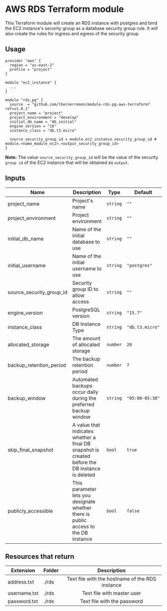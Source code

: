 # AWS RDS Terraform module

This Terraform module will create an RDS instance with postgres and bind the EC2 instance's security group as a database security group rule. It will also create the rules for ingress and egress of the security group.

## Usage

```hcl
provider "aws" {
  region = "us-east-2"
  profile = "project"
}

module "ec2_instance" {
  ...
}

module "rds_pg" {
  source  = "github.com/lhernerremon/module-rds-pg-aws-terraform?ref=v1.0.1"
  project_name = "project"
  project_environment = "develop"
  initial_db_name = "db_initial"
  engine_version = "16"
  instance_class = "db.t3.micro"
  
  source_security_group_id = module.ec2_instance.security_group_id # module.<name_module_ec2>.<output_security_group_id>
}
```
**Note:** The value `source_security_group_id` will be the value of the security `group id` of the EC2 instance that will be obtained as `output`.

## Inputs

| Name | Description | Type | Default | Required |
|------|-------------|------|---------|:--------:|
| project_name | Project's name | `string` | `""` | yes |
| project_environment | Project environment | `string` | `""` | yes |
| initial_db_name | Name of the initial database to use | `string` | `""` | yes |
| initial_username | Name of the initial username to use | `string` | `"postgres"` | no |
| source_security_group_id | Security group ID to allow access | `string` | `""` | yes |
| engine_version | PostgreSQL version | `string` | `"15.7"` | no |
| instance_class | DB Instance Type | `string` | `"db.t3.micro"` | no |
| allocated_storage | The amount of allocated storage | `number` | `20` | no |
| backup_retention_period | The backup retention period | `number` | `7` | no |
| backup_window | Automated backups occur daily during the preferred backup window | `string` | `"05:00-05:30"` | no |
| skip_final_snapshot | A value that indicates whether a final DB snapshot is created before the DB instance is deleted | `bool` | `true` | no |
| publicly_accessible | This parameter lets you designate whether there is public access to the DB instance | `bool` | `false` | no |


## Resources that return

| Extension | Folder | Description |
|------|-------------|:--------:|
| address.txt | ./rds | Text file with the hostname of the RDS instance |
| username.txt | ./rds | Text file with master user |
| password.txt | ./rds | Text file with the password |